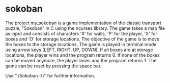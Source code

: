 # sokoban

The project my_sokoban is a game implementation of the classic transport puzzle, "Sokoban" in C using the ncurses library. The game takes a map file as input and consists of characters '#' for walls, 'P' for the player, 'X' for boxes and 'O' for storage locations. The objective of the game is to move the boxes to the storage locations. The game is played in terminal mode using arrow keys (LEFT, RIGHT, UP, DOWN). If all boxes are at storage locations, the player wins and the program returns 0. If none of the boxes can be moved anymore, the player loses and the program returns 1. The game can be reset by pressing the space bar.

Use "./Sokoban -h" for further information.
